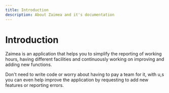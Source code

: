 ```yaml
---
title: Introduction
description: About Zaimea and it's documentation
---
```


# Introduction
Zaimea is an application that helps you to simplify the reporting of working hours, having different facilities and continuously working on improving and adding new functions.

Don't need to write code or worry about having to pay a team for it, with u,s you can even help improve the application by requesting to add new features or reporting errors.